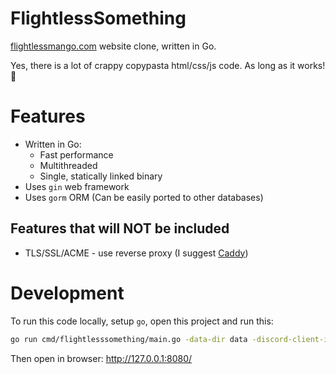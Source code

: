 # FlightlessSomething

[flightlessmango.com](https://flightlessmango.com/) website clone, written in Go.

Yes, there is a lot of crappy copypasta html/css/js code. As long as it works! 🤷

# Features

* Written in Go:
  * Fast performance
  * Multithreaded
  * Single, statically linked binary
* Uses `gin` web framework
* Uses `gorm` ORM (Can be easily ported to other databases)

## Features that will NOT be included

* TLS/SSL/ACME - use reverse proxy (I suggest [Caddy](https://github.com/caddyserver/caddy))

# Development

To run this code locally, setup `go`, open this project and run this:

```bash
go run cmd/flightlesssomething/main.go -data-dir data -discord-client-id xxxxxxxxxxxxxxxxxxx -discord-client-secret xxxxxxxxxxxxxxxxxxxxxxxxxxxxxxxx -discord-redirect-url 'http://127.0.0.1:8080/login/callback' -session-secret xxxxxxxxxxxxxxxxxxxxxxxx
```

Then open in browser: http://127.0.0.1:8080/
